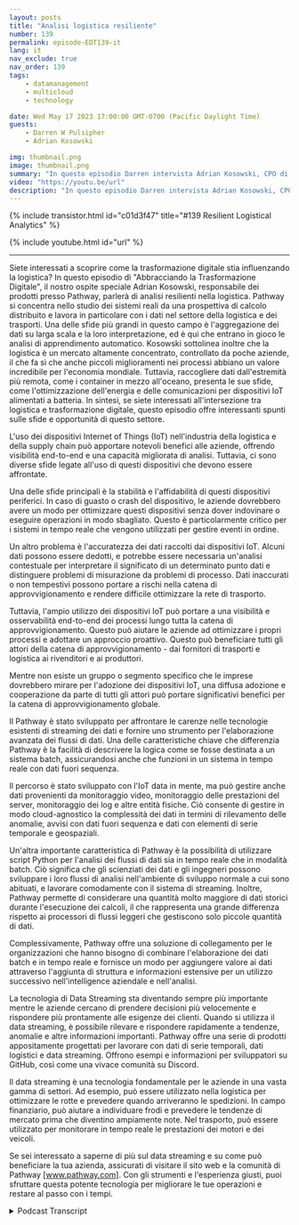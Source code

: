 ```yaml
---
layout: posts
title: "Analisi logistica resiliente"
number: 139
permalink: episode-EDT139-it
lang: it
nav_exclude: true
nav_order: 139
tags:
    - datamanagement
    - multicloud
    - technology

date: Wed May 17 2023 17:00:00 GMT-0700 (Pacific Daylight Time)
guests:
    - Darren W Pulsipher
    - Adrian Kosowski

img: thumbnail.png
image: thumbnail.png
summary: "In questo episodio Darren intervista Adrian Kosowski, CPO di Pathway, riguardo alla loro capacità unica di gestire dati logistici dal bordo in ambienti DDIL con analisi in tempo reale."
video: "https://youtu.be/url"
description: "In questo episodio Darren intervista Adrian Kosowski, CPO di Pathway, riguardo alla loro capacità unica di gestire dati logistici dal bordo in ambienti DDIL con analisi in tempo reale."
---
```


<div>
{% include transistor.html id="c01d3f47" title="#139 Resilient Logistical Analytics" %}

{% include youtube.html id="url" %}
</div>

---

Siete interessati a scoprire come la trasformazione digitale stia influenzando la logistica? In questo episodio di "Abbracciando la Trasformazione Digitale", il nostro ospite speciale Adrian Kosowski, responsabile dei prodotti presso Pathway, parlerà di analisi resilienti nella logistica. Pathway si concentra nello studio dei sistemi reali da una prospettiva di calcolo distribuito e lavora in particolare con i dati nel settore della logistica e dei trasporti. Una delle sfide più grandi in questo campo è l'aggregazione dei dati su larga scala e la loro interpretazione, ed è qui che entrano in gioco le analisi di apprendimento automatico. Kosowski sottolinea inoltre che la logistica è un mercato altamente concentrato, controllato da poche aziende, il che fa sì che anche piccoli miglioramenti nei processi abbiano un valore incredibile per l'economia mondiale. Tuttavia, raccogliere dati dall'estremità più remota, come i container in mezzo all'oceano, presenta le sue sfide, come l'ottimizzazione dell'energia e delle comunicazioni per dispositivi IoT alimentati a batteria. In sintesi, se siete interessati all'intersezione tra logistica e trasformazione digitale, questo episodio offre interessanti spunti sulle sfide e opportunità di questo settore.

L'uso dei dispositivi Internet of Things (IoT) nell'industria della logistica e della supply chain può apportare notevoli benefici alle aziende, offrendo visibilità end-to-end e una capacità migliorata di analisi. Tuttavia, ci sono diverse sfide legate all'uso di questi dispositivi che devono essere affrontate.

Una delle sfide principali è la stabilità e l'affidabilità di questi dispositivi periferici. In caso di guasto o crash del dispositivo, le aziende dovrebbero avere un modo per ottimizzare questi dispositivi senza dover indovinare o eseguire operazioni in modo sbagliato. Questo è particolarmente critico per i sistemi in tempo reale che vengono utilizzati per gestire eventi in ordine.

Un altro problema è l'accuratezza dei dati raccolti dai dispositivi IoT. Alcuni dati possono essere dedotti, e potrebbe essere necessaria un'analisi contestuale per interpretare il significato di un determinato punto dati e distinguere problemi di misurazione da problemi di processo. Dati inaccurati o non tempestivi possono portare a rischi nella catena di approvvigionamento e rendere difficile ottimizzare la rete di trasporto.

Tuttavia, l'ampio utilizzo dei dispositivi IoT può portare a una visibilità e osservabilità end-to-end dei processi lungo tutta la catena di approvvigionamento. Questo può aiutare le aziende ad ottimizzare i propri processi e adottare un approccio proattivo. Questo può beneficiare tutti gli attori della catena di approvvigionamento - dai fornitori di trasporti e logistica ai rivenditori e ai produttori.

Mentre non esiste un gruppo o segmento specifico che le imprese dovrebbero mirare per l'adozione dei dispositivi IoT, una diffusa adozione e cooperazione da parte di tutti gli attori può portare significativi benefici per la catena di approvvigionamento globale.

Il Pathway è stato sviluppato per affrontare le carenze nelle tecnologie esistenti di streaming dei dati e fornire uno strumento per l'elaborazione avanzata dei flussi di dati. Una delle caratteristiche chiave che differenzia Pathway è la facilità di descrivere la logica come se fosse destinata a un sistema batch, assicurandosi anche che funzioni in un sistema in tempo reale con dati fuori sequenza.

Il percorso è stato sviluppato con l'IoT data in mente, ma può gestire anche dati provenienti da monitoraggio video, monitoraggio delle prestazioni del server, monitoraggio dei log e altre entità fisiche. Ciò consente di gestire in modo cloud-agnostico la complessità dei dati in termini di rilevamento delle anomalie, avvisi con dati fuori sequenza e dati con elementi di serie temporale e geospaziali.

Un'altra importante caratteristica di Pathway è la possibilità di utilizzare script Python per l'analisi dei flussi di dati sia in tempo reale che in modalità batch. Ciò significa che gli scienziati dei dati e gli ingegneri possono sviluppare i loro flussi di analisi nell'ambiente di sviluppo normale a cui sono abituati, e lavorare comodamente con il sistema di streaming. Inoltre, Pathway permette di considerare una quantità molto maggiore di dati storici durante l'esecuzione dei calcoli, il che rappresenta una grande differenza rispetto ai processori di flussi leggeri che gestiscono solo piccole quantità di dati.

Complessivamente, Pathway offre una soluzione di collegamento per le organizzazioni che hanno bisogno di combinare l'elaborazione dei dati batch e in tempo reale e fornisce un modo per aggiungere valore ai dati attraverso l'aggiunta di struttura e informazioni estensive per un utilizzo successivo nell'intelligence aziendale e nell'analisi.

La tecnologia di Data Streaming sta diventando sempre più importante mentre le aziende cercano di prendere decisioni più velocemente e rispondere più prontamente alle esigenze dei clienti. Quando si utilizza il data streaming, è possibile rilevare e rispondere rapidamente a tendenze, anomalie e altre informazioni importanti. Pathway offre una serie di prodotti appositamente progettati per lavorare con dati di serie temporali, dati logistici e data streaming. Offrono esempi e informazioni per sviluppatori su GitHub, così come una vivace comunità su Discord.

Il data streaming è una tecnologia fondamentale per le aziende in una vasta gamma di settori. Ad esempio, può essere utilizzato nella logistica per ottimizzare le rotte e prevedere quando arriveranno le spedizioni. In campo finanziario, può aiutare a individuare frodi e prevedere le tendenze di mercato prima che diventino ampiamente note. Nel trasporto, può essere utilizzato per monitorare in tempo reale le prestazioni dei motori e dei veicoli.

Se sei interessato a saperne di più sul data streaming e su come può beneficiare la tua azienda, assicurati di visitare il sito web e la comunità di Pathway [www.pathway.com]. Con gli strumenti e l'esperienza giusti, puoi sfruttare questa potente tecnologia per migliorare le tue operazioni e restare al passo con i tempi.



<details>
<summary> Podcast Transcript </summary>

<p></p>

</details>
